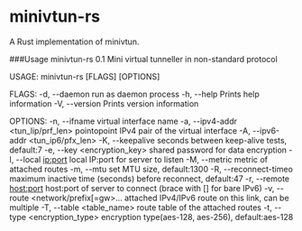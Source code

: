 # minivtun-rs
A Rust implementation of minivtun.

###Usage
minivtun-rs 0.1
Mini virtual tunneller in non-standard protocol

USAGE:
    minivtun-rs [FLAGS] [OPTIONS]

FLAGS:
    -d, --daemon     run as daemon process
    -h, --help       Prints help information
    -V, --version    Prints version information

OPTIONS:
    -n, --ifname <ifname>                  virtual interface name
    -a, --ipv4-addr <tun_lip/prf_len>      pointopoint IPv4 pair of the virtual interface
    -A, --ipv6-addr <tun_ip6/pfx_len>
    -K, --keepalive <N>                    seconds between keep-alive tests, default:7
    -e, --key <encryption_key>             shared password for data encryption
    -l, --local <ip:port>                  local IP:port for server to listen
    -M, --metric <metric>                  metric of attached routes
    -m, --mtu <mtu>                        set MTU size, default:1300
    -R, --reconnect-timeo <N>              maximum inactive time (seconds) before reconnect, default:47
    -r, --remote <host:port>               host:port of server to connect (brace with [] for bare IPv6)
    -v, --route <network/prefix[=gw>...    attached IPv4/IPv6 route on this link, can be multiple
    -T, --table <table_name>               route table of the attached routes
    -t, --type <encryption_type>           encryption type(aes-128, aes-256), default:aes-128


